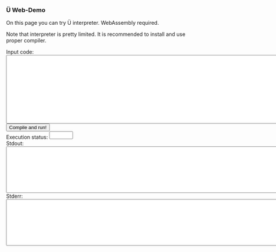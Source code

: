 ### Ü Web-Demo

On this page you can try Ü interpreter.
WebAssembly required.

Note that interpreter is pretty limited.
It is recommended to install and use proper compiler.

<div>
Input code:
<br>
<textarea id="input" style="font-family: monospace; width: 768px;" rows="12"></textarea>
<br>
<button onClick="CompileAndRun()"> Compile and run! </button>
<br>
Execution status:
<textarea id="execution_status" readonly style="font-family: monospace; width: 64px; resize: none;" rows="1"></textarea>
<br>
Stdout:
<br>
<textarea id="output" readonly style="font-family: monospace; width: 768px;" rows="8"></textarea>
<br>
Stderr:
<br>
<textarea id="output_err" readonly style="font-family: monospace; width: 768px;" rows="8"></textarea>
<script type='text/javascript'>
	var text_in_element = document.getElementById('input');
	var text_out_element = document.getElementById('output');
	text_in_element.value = '// write your code here';

    function CompileAndRun()
    {
        text_out_element.value = 'TODO - run interpreter';
    }
</script>
</div>
